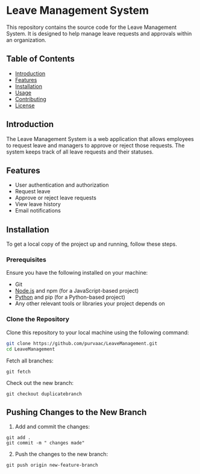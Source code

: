 # Leave Management System

This repository contains the source code for the Leave Management System. It is designed to help manage leave requests and approvals within an organization.

## Table of Contents

- [Introduction](#introduction)
- [Features](#features)
- [Installation](#installation)
- [Usage](#usage)
- [Contributing](#contributing)
- [License](#license)

## Introduction

The Leave Management System is a web application that allows employees to request leave and managers to approve or reject those requests. The system keeps track of all leave requests and their statuses.

## Features

- User authentication and authorization
- Request leave
- Approve or reject leave requests
- View leave history
- Email notifications

## Installation

To get a local copy of the project up and running, follow these steps.

### Prerequisites

Ensure you have the following installed on your machine:
- Git
- [Node.js](https://nodejs.org/) and npm (for a JavaScript-based project)
- [Python](https://www.python.org/) and pip (for a Python-based project)
- Any other relevant tools or libraries your project depends on

### Clone the Repository

Clone this repository to your local machine using the following command:

```sh
git clone https://github.com/purvaac/LeaveManagement.git
cd LeaveManagement
```
Fetch all branches:
```
git fetch

 ```
Check out the new branch:
```
git checkout duplicatebranch

```

## Pushing Changes to the New Branch

1. Add and commit the changes:
```
git add .
git commit -m " changes made"
```

2. Push the changes to the new branch:
```
git push origin new-feature-branch
```
